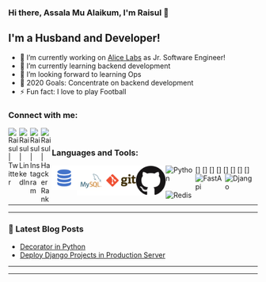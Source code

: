 ### Hi there, Assala Mu Alaikum, I'm Raisul 👋

## I'm a Husband and  Developer!
- 🔭 I’m currently working on  [Alice Labs][website] as Jr. Software Engineer!
- 🌱 I’m currently learning backend development 
- 👯 I’m looking forward to learning Ops 
- 🥅 2020 Goals: Concentrate on backend development
- ⚡ Fun fact: I love to  play Football

### Connect with me:

[<img align="left" alt="Raisul | Twitter" width="22px" src="https://cdn.jsdelivr.net/npm/simple-icons@v3/icons/twitter.svg" />][twitter]
[<img align="left" alt="Raisul | LinkedIn" width="22px" src="https://cdn.jsdelivr.net/npm/simple-icons@v3/icons/linkedin.svg" />][linkedin]
[<img align="left" alt="Raisul | Instagram" width="22px" src="https://cdn.jsdelivr.net/npm/simple-icons@v3/icons/instagram.svg" />][instagram]
[<img align="left" alt="Raisul | Hacker Rank" width="22px" src="https://upload.wikimedia.org/wikipedia/commons/4/40/HackerRank_Icon-1000px.png" />][HackerRank]

<br />

### Languages and Tools:

[<img align="left" alt="SQL" width="50px" src="https://raw.githubusercontent.com/github/explore/80688e429a7d4ef2fca1e82350fe8e3517d3494d/topics/sql/sql.png" />]
[<img align="left" alt="MySQL" width="60px" src="https://raw.githubusercontent.com/github/explore/80688e429a7d4ef2fca1e82350fe8e3517d3494d/topics/mysql/mysql.png"/>]
[<img align="left" alt="Git" width="60px" src="https://raw.githubusercontent.com/github/explore/80688e429a7d4ef2fca1e82350fe8e3517d3494d/topics/git/git.png" />]
[<img align="left" alt="GitHub" width="60px" src="https://raw.githubusercontent.com/github/explore/78df643247d429f6cc873026c0622819ad797942/topics/github/github.png" />]
[<img align="left" alt="Python" width="60px" src="https://www.pngitem.com/pimgs/m/159-1595877_python-logo-png-python-logo-transparent-png.png" />]
[<img align="left" alt="FastApi" width="60px" src="https://repository-images.githubusercontent.com/260928305/92388600-8d1c-11ea-9993-a726466b5099" />]
[<img align="left" alt="Django" width="60px" src="https://banner2.cleanpng.com/20180711/rtc/kisspng-django-web-development-web-framework-python-softwa-django-5b45d913f29027.4888902515313042119936.jpg" />]
[<img align="left" alt="Redis" width="60px" src="https://i0.wp.com/www.techrunnr.com/wp-content/uploads/2018/08/redisss.png?fit=308%2C260&ssl=1" />]

<br />
<br />

---


---

### 📕 Latest Blog Posts
<!-- BLOG-POST-LIST:START -->
- [Decorator in Python](https://medium.com/@raisulislam541)
- [Deploy Django Projects in Production Server](https://medium.com/@raisulislam541/deploy-django-project-on-ubuntu-16-04-production-server-step-by-step-fc9e0a837290)



<!-- BLOG-POST-LIST:END -->

---



---


[website]: https://www.getalice.ai/
[twitter]: https://twitter.com/Rai_su_l
[instagram]: https://www.instagram.com/_raisul_
[linkedin]: https://www.linkedin.com/in/raisul-islam-336254165
[HackerRank]: https://www.hackerrank.com/_Mohammad_
[Medium]: https://medium.com/@raisulislam541
